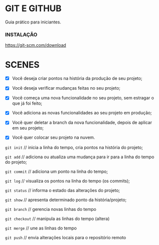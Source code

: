 # GIT E GITHUB

Guia prático para iniciantes.

### INSTALAÇÃO 

https://git-scm.com/download

# SCENES

- [x] Você deseja criar pontos na história da produção de seu projeto;

- [x] Você deseja verificar mudanças feitas no seu projeto;

- [x] Você começa uma nova funcionalidade no seu projeto, sem estragar o que já foi feito;

- [x] Você adiciona as novas funcionalidades ao seu projeto em produção;

- [x] Você quer deletar a branch da nova funcionalidade, depois de aplicar em seu projeto;

- [x] Você quer colocar seu projeto na nuvem.

`git init` // inicia a linha do tempo, cria pontos na história do projeto;

`git add` // adiciona ou atualiza uma mudança para ir para a linha do tempo do projeto;

`git commit` // adiciona um ponto na linha do tempo;

`git log` // visualiza os pontos na linha do tempo (os commits);

`git status` // informa o estado das alterações do projeto;

`git show` // apresenta determinado ponto da história/projeto;

`git branch` // gerencia novas linhas do tempo

`git checkout` // manipula as linhas do tempo (altera)

`git merge` // une as linhas do tempo

`git push` // envia alterações locais para o repositório remoto


